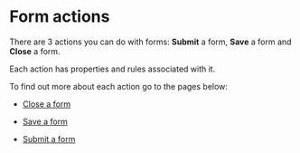 # Form actions

There are 3 actions you can do with forms: **Submit** a form, **Save** a form and **Close** a form.

Each action has properties and rules associated with it. 

To find out more about each action go to the pages below:

- [Close a form](rules/form_actions/close_form.md)

- [Save a form](rules/form_actions/save_form.md) 

- [Submit a form](rules/form_actions/submit_form.md)

  